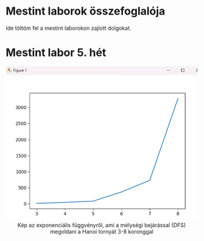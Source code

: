 <h1>Mestint laborok összefoglalója</h1>
<p>Ide töltöm fel a mestint laborokon zajlott dolgokat.</p>
<h1>Mestint labor 5. hét</h1>
<figure style="text-align: center; display: block; margin: 0 auto;">
  <img src="https://github.com/MrGreencock/Mestint/blob/main/K%C3%A9perny%C5%91k%C3%A9p%202025-03-24%20101656.png" alt="Kép az exponenciális függvényről">
  <figcaption>Kép az exponenciális függvényről, ami a mélységi bejárással (DFS) megoldani a Hanoi tornyát 3-8 koronggal</figcaption>
</figure>
